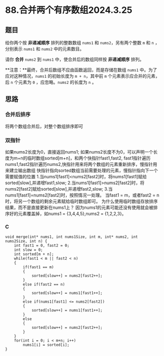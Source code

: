 # 88.合并两个有序数组2024.3.25

## 题目

给你两个按 **非递减顺序** 排列的整数数组 `nums1` 和 `nums2`，另有两个整数 `m` 和 `n` ，分别表示 `nums1` 和 `nums2` 中的元素数目。

请你 **合并** `nums2` 到 `nums1` 中，使合并后的数组同样按 **非递减顺序** 排列。

**注意：**最终，合并后数组不应由函数返回，而是存储在数组 `nums1` 中。为了应对这种情况，`nums1` 的初始长度为 `m + n`，其中前 `m` 个元素表示应合并的元素，后 `n` 个元素为 `0` ，应忽略。`nums2` 的长度为 `n` 。

## 思路

### 合并后排序

将两个数组合并后，对整个数组排序即可

### 双指针

如果nums2长度为0，直接返回nums1;
如果nums2长度不为0，可以声明一个长度为m+n的临时数组sorted[m+n]，和两个快指针fast1,fast2,
fast1指针遍历nums1,fast2指针遍历nums2,快指针用来将两个数组的元素重新排序，慢指针用来建立输出数组
快指针指向sorted数组当前需要处理的元素，慢指针指向下一个需要赋值的位置
1.当nums1[fast1]<nums2[fast2]时，将nums1[fast1]赋给sorted[slow],并递增fast1,slow;
2.当nums1[fast1]>nums2[fast2]时，将nums2[fast2]赋给sorted[slow],并递增fast2,slow;
3.当nums1[fast1]=nums2[fast2]时，按照情况一处理。
当fast1 = m，或者fast2 = n时，将另一个数组的剩余元素赋给临时数组即可。
为什么使用临时数组存放排序结果，而不是直接更新在nums1上？
因为nums1的元素可能还没有使用就会被排序好的元素覆盖掉，如nums1 = {3,4,4,5},nums2 = {1,2,2,3}。

### C

```
void merge(int* nums1, int nums1Size, int m, int* nums2, int nums2Size, int n) {
    int fast1 = 0, fast2 = 0;
    int slow = 0;
    int sorted[m + n];
    while(fast1 < m || fast2 < n)
    {
        if(fast1 == m)
        {
            sorted[slow++] = nums2[fast2++];
        }
        else if(fast2 == n)
        {
            sorted[slow++] = nums1[fast1++];
        }
        else if(nums1[fast1] <= nums2[fast2])
        {
            sorted[slow++] = nums1[fast1++];
        }
        else
        {
            sorted[slow++] = nums2[fast2++];
        }
    }
    for(int i = 0; i < m+n; i++)
        nums1[i] = sorted[i];
}
```

